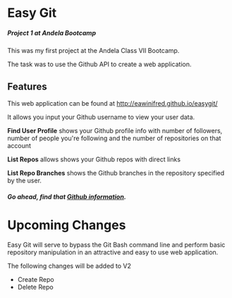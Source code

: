 # Easy Git
##### Project 1 at Andela Bootcamp

This was my first project at the Andela Class VII Bootcamp.

The task was to use the Github API to create a web application.

## Features
This web application can be found at http://eawinifred.github.io/easygit/

It allows you input your Github username to view your user data.

**Find User Profile** shows your Github profile info with number of followers, number of people you're following and the number of repositories on that account

**List Repos** allows shows your Github repos with direct links

**List Repo Branches** shows the Github branches in the repository specified by the user.


##### Go ahead, find that [Github information](http://eawinifred.github.io/easygit/).


# Upcoming Changes
Easy Git will serve to bypass the Git Bash command line and perform basic repository manipulation in an attractive and easy to use web application.

The following changes will be added to V2
* Create Repo
* Delete Repo





